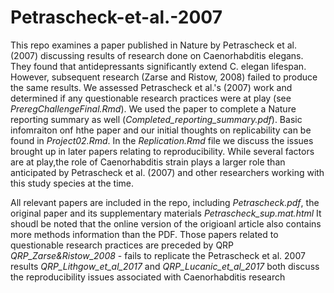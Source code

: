 # Petrascheck-et-al.-2007

This repo examines a paper published in Nature by Petrascheck et al. (2007) discussing results of research done on Caenorhabditis elegans. They found that antidepressants significantly extend C. elegan lifespan. However, subsequent research (Zarse and Ristow, 2008) failed to produce the same results. We assessed Petrascheck et al.'s (2007) work and determined if any questionable research practices were at play (see *PreregChallengeFinal.Rmd*). We used the paper to complete a Nature reporting summary as well (*Completed_reporting_summary.pdf*). Basic infomraiton onf hthe paper and our initial thoughts on replicability can be found in *Project02.Rmd*. In the *Replication.Rmd* file we discuss the issues brought up in later papers relating to reproducibility. While several factors are at play,the role of Caenorhabditis strain plays a larger role than anticipated by Petrascheck et al. (2007) and other researchers working with this study species at the time. 

All relevant papers are included in the repo, including *Petrascheck.pdf*, the original paper and its supplementary materials *Petrascheck_sup.mat.html*
It shoudl be noted that the online version of the origioanl article also contains more methods information than the PDF. 
Those papers related to questionable research practices are preceded by QRP
*QRP_Zarse&Ristow_2008* - fails to replicate the Petrascheck et al. 2007 results
*QRP_Lithgow_et_al_2017* and *QRP_Lucanic_et_al_2017* both discuss the reproducibility issues associated with Caenorhabditis research 
